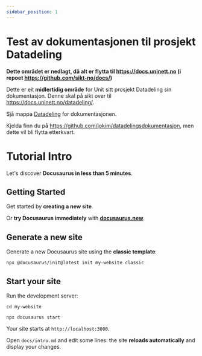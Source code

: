 ```yaml
---
sidebar_position: 1
---
```


# Test av dokumentasjonen til prosjekt Datadeling

**Dette området er nedlagt, då alt er flytta til https://docs.uninett.no (i
repoet https://github.com/sikt-no/docs/)**

Dette er eit **midlertidig område** for Unit sitt prosjekt Datadeling sin
dokumentasjon. Denne skal på sikt over til https://docs.uninett.no/datadeling/.

Sjå mappa [Datadeling](datadeling/) for dokumentasjonen.

Kjelda finn du på https://github.com/jokim/datadelingsdokumentasjon, men dette
vil bli flytta etterkvart.


# Tutorial Intro

Let's discover **Docusaurus in less than 5 minutes**.

## Getting Started

Get started by **creating a new site**.

Or **try Docusaurus immediately** with **[docusaurus.new](https://docusaurus.new)**.

## Generate a new site

Generate a new Docusaurus site using the **classic template**:

```shell
npx @docusaurus/init@latest init my-website classic
```

## Start your site

Run the development server:

```shell
cd my-website

npx docusaurus start
```

Your site starts at `http://localhost:3000`.

Open `docs/intro.md` and edit some lines: the site **reloads automatically** and display your changes.

